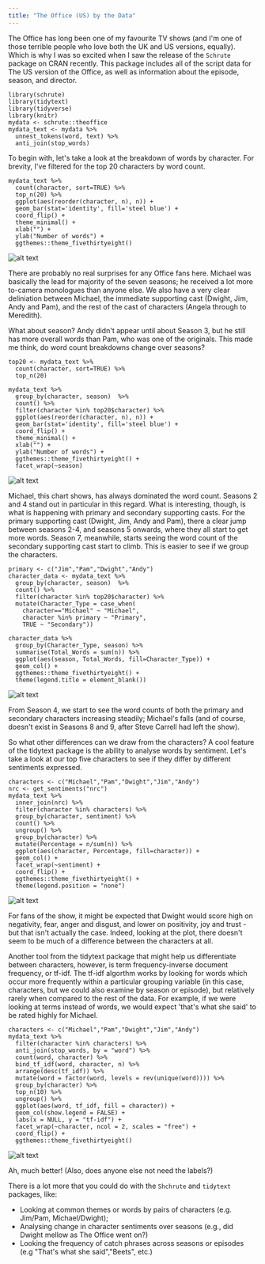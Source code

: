 ```yaml
---
title: "The Office (US) by the Data"
---
```


The Office has long been one of my favourite TV shows (and I'm one of those terrible people who love both the UK and US versions, equally). Which is why I was so excited when I saw the release of the `Schrute` package on CRAN recently. This package includes all of the script data for The US version of the Office, as well as information about the episode, season, and director. 

```{r, echo=FALSE}
library(schrute)
library(tidytext)
library(tidyverse)
library(knitr)
mydata <- schrute::theoffice
mydata_text <- mydata %>%
  unnest_tokens(word, text) %>%
  anti_join(stop_words)
```

To begin with, let's take a look at the breakdown of words by character. For brevity, I've filtered for the top 20 characters by word count.

```{r, echo=FALSE}
mydata_text %>%
  count(character, sort=TRUE) %>%
  top_n(20) %>%
  ggplot(aes(reorder(character, n), n)) +
  geom_bar(stat='identity', fill='steel blue') +
  coord_flip() +
  theme_minimal() +
  xlab("") +
  ylab("Number of words") +
  ggthemes::theme_fivethirtyeight()
```

![alt text](https://raw.githubusercontent.com/bsuthersan/bsuthersan.github.io/master/images/TheOffice_Plot1.png)

There are probably no real surprises for any Office fans here. Michael was basically the lead for majority of the seven seasons; he received a lot more to-camera monologues than anyone else. We also have a very clear deliniation between Michael, the immediate supporting cast (Dwight, Jim, Andy and Pam), and the rest of the cast of characters (Angela through to Meredith). 

What about season? Andy didn't appear until about Season 3, but he still has more overall words than Pam, who was one of the originals. This made me think, do word count breakdowns change over seasons?

```{r}
top20 <- mydata_text %>%
  count(character, sort=TRUE) %>%
  top_n(20)

mydata_text %>%
  group_by(character, season)  %>%
  count() %>%
  filter(character %in% top20$character) %>%
  ggplot(aes(reorder(character, n), n)) +
  geom_bar(stat='identity', fill='steel blue') +
  coord_flip() +
  theme_minimal() +
  xlab("") +
  ylab("Number of words") +
  ggthemes::theme_fivethirtyeight() +
  facet_wrap(~season)
```

![alt text](https://raw.githubusercontent.com/bsuthersan/bsuthersan.github.io/master/images/TheOffice_Plot2.png)

Michael, this chart shows, has always dominated the word count. Seasons 2 and 4 stand out in particular in this regard. What is interesting, though, is what is happening with primary and secondary supporting casts. For the primary supporting cast (Dwight, Jim, Andy and Pam), there a clear jump between seasons 2-4, and seasons 5 onwards, where they all start to get more words. Season 7, meanwhile, starts seeing the word count of the secondary supporting cast start to climb. This is easier to see if we group the characters.

```{r}
primary <- c("Jim","Pam","Dwight","Andy")
character_data <- mydata_text %>%
  group_by(character, season)  %>%
  count() %>%
  filter(character %in% top20$character) %>%
  mutate(Character_Type = case_when(
    character=="Michael" ~ "Michael",
    character %in% primary ~ "Primary",
    TRUE ~ "Secondary"))

character_data %>%
  group_by(Character_Type, season) %>%
  summarise(Total_Words = sum(n)) %>%
  ggplot(aes(season, Total_Words, fill=Character_Type)) +
  geom_col() +
  ggthemes::theme_fivethirtyeight() +
  theme(legend.title = element_blank())
```
![alt text](https://raw.githubusercontent.com/bsuthersan/bsuthersan.github.io/master/images/TheOffice_Plot3.png)

From Season 4, we start to see the word counts of both the primary and secondary characters increasing steadily; Michael's falls (and of course, doesn't exist in Seasons 8 and 9, after Steve Carrell had left the show).

So what other differences can we draw from the characters? A cool feature of the tidytext package is the ability to analyse words by sentiment. Let's take a look at our top five characters to see if they differ by different sentiments expressed. 

```{r}
characters <- c("Michael","Pam","Dwight","Jim","Andy")
nrc <- get_sentiments("nrc")
mydata_text %>%
  inner_join(nrc) %>%
  filter(character %in% characters) %>%
  group_by(character, sentiment) %>%
  count() %>%
  ungroup() %>%
  group_by(character) %>%
  mutate(Percentage = n/sum(n)) %>%
  ggplot(aes(character, Percentage, fill=character)) +
  geom_col() +
  facet_wrap(~sentiment) +
  coord_flip() +
  ggthemes::theme_fivethirtyeight() +
  theme(legend.position = "none")
```

![alt text](https://raw.githubusercontent.com/bsuthersan/bsuthersan.github.io/master/images/TheOffice_Plot4.png)

For fans of the show, it might be expected that Dwight would score high on negativity, fear, anger and disgust, and lower on positivity, joy and trust - but that isn't actually the case. Indeed, looking at the plot, there doesn't seem to be much of a difference between the characters at all.

Another tool from the tidytext package that might help us differentiate between characters, however, is term frequency-inverse document frequency, or tf-idf. The tf-idf algorthm works by looking for words which occur more frequently within a particular grouping variable (in this case, characters, but we could also examine by season or episode), but relatively rarely when compared to the rest of the data. For example, if we were looking at terms instead of words, we would expect 'that's what she said' to be rated highly for Michael.

```{r}
characters <- c("Michael","Pam","Dwight","Jim","Andy")
mydata_text %>%
  filter(character %in% characters) %>%
  anti_join(stop_words, by = "word") %>%
  count(word, character) %>%
  bind_tf_idf(word, character, n) %>%
  arrange(desc(tf_idf)) %>%
  mutate(word = factor(word, levels = rev(unique(word)))) %>% 
  group_by(character) %>% 
  top_n(10) %>% 
  ungroup() %>%
  ggplot(aes(word, tf_idf, fill = character)) +
  geom_col(show.legend = FALSE) +
  labs(x = NULL, y = "tf-idf") +
  facet_wrap(~character, ncol = 2, scales = "free") +
  coord_flip() +
  ggthemes::theme_fivethirtyeight()
```

![alt text](https://raw.githubusercontent.com/bsuthersan/bsuthersan.github.io/master/images/TheOffice_Plot5.png)

Ah, much better! (Also, does anyone else not need the labels?)

There is a lot more that you could do with the `Shchrute` and `tidytext` packages, like:

- Looking at common themes or words by pairs of characters (e.g. Jim/Pam, Michael/Dwight);
- Analysing change in character sentiments over seasons (e.g., did Dwight mellow as The Office went on?)
- Looking the frequency of catch phrases across seasons or episodes (e.g "That's what she said","Beets", etc.)
